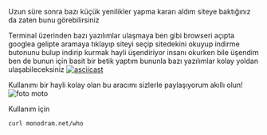 Uzun süre sonra bazı küçük yenilikler yapma kararı aldım siteye baktığınız da zaten bunu görebilirsiniz 

Terminal üzerinden bazı yazılımlar ulaşmaya ben gibi browseri açıpta googlea gelipte aramaya tıklayıp siteyi seçip sitedekini okuyup indirme butonunu bulup indirip kurmak hayli üşendiriyor insanı okurken bile üşendim ben de bunun için basit bir betik yaptım bununla bazı yazılımlar kolay yoldan ulaşabileceksiniz 
[![asciicast](https://asciinema.org/a/c6or0fx9de404tep51j7mwog0.png)](https://asciinema.org/a/c6or0fx9de404tep51j7mwog0)

Kullanımı bir hayli kolay olan bu aracımı sizlerle paylaşıyorum akıllı olun!
![foto moto](https://monodram.net/css/Se%C3%A7im_023.png)

Kullanım için 

    curl monodram.net/who